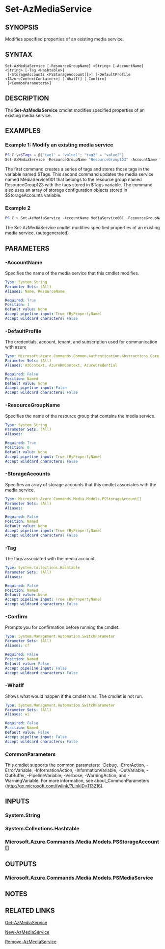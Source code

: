 ﻿---
external help file: Microsoft.Azure.PowerShell.Cmdlets.Media.dll-Help.xml
Module Name: Az.Media
ms.assetid: 0FA49058-F3A7-4ED9-93F2-0C84BC130FB7
online version: https://docs.microsoft.com/en-us/powershell/module/az.media/set-azmediaservice
schema: 2.0.0
---

# Set-AzMediaService

## SYNOPSIS
Modifies specified properties of an existing media service.

## SYNTAX

```
Set-AzMediaService [-ResourceGroupName] <String> [-AccountName] <String> [-Tag <Hashtable>]
 [-StorageAccounts <PSStorageAccount[]>] [-DefaultProfile <IAzureContextContainer>] [-WhatIf] [-Confirm]
 [<CommonParameters>]
```

## DESCRIPTION
The **Set-AzMediaService** cmdlet modifies specified properties of an existing media service.

## EXAMPLES

### Example 1: Modify an existing media service
```powershell
PS C:\>$Tags = @{"tag1" = "value1"; "tag2" = "value2"}
Set-AzMediaService -ResourceGroupName "ResourceGroup123" -AccountName "MediaService001" -Tag $Tags -StorageAccounts $StorageAccounts
```

The first command creates a series of tags and stores those tags in the variable named $Tags.
This second command updates the media service named MediaService001 that belongs to the resource group named ResourceGroup123 with the tags stored in $Tags variable.
The command also uses an array of storage configuration objects stored in $StorageAccounts variable.

### Example 2
```powershell <!-- Aladdin Generated Example --> 
PS C:> Set-AzMediaService -AccountName MediaService001 -ResourceGroupName ResourceGroup123 -StorageAccounts $StorageAccounts
```

The Set-AzMediaService cmdlet modifies specified properties of an existing media service. (autogenerated)

## PARAMETERS

### -AccountName
Specifies the name of the media service that this cmdlet modifies.

```yaml
Type: System.String
Parameter Sets: (All)
Aliases: Name, ResourceName

Required: True
Position: 1
Default value: None
Accept pipeline input: True (ByPropertyName)
Accept wildcard characters: False
```

### -DefaultProfile
The credentials, account, tenant, and subscription used for communication with azure

```yaml
Type: Microsoft.Azure.Commands.Common.Authentication.Abstractions.Core.IAzureContextContainer
Parameter Sets: (All)
Aliases: AzContext, AzureRmContext, AzureCredential

Required: False
Position: Named
Default value: None
Accept pipeline input: False
Accept wildcard characters: False
```

### -ResourceGroupName
Specifies the name of the resource group that contains the media service.

```yaml
Type: System.String
Parameter Sets: (All)
Aliases:

Required: True
Position: 0
Default value: None
Accept pipeline input: True (ByPropertyName)
Accept wildcard characters: False
```

### -StorageAccounts
Specifies an array of storage accounts that this cmdlet associates with the media service.

```yaml
Type: Microsoft.Azure.Commands.Media.Models.PSStorageAccount[]
Parameter Sets: (All)
Aliases:

Required: False
Position: Named
Default value: None
Accept pipeline input: True (ByPropertyName)
Accept wildcard characters: False
```

### -Tag
The tags associated with the media account.

```yaml
Type: System.Collections.Hashtable
Parameter Sets: (All)
Aliases:

Required: False
Position: Named
Default value: None
Accept pipeline input: True (ByPropertyName)
Accept wildcard characters: False
```

### -Confirm
Prompts you for confirmation before running the cmdlet.

```yaml
Type: System.Management.Automation.SwitchParameter
Parameter Sets: (All)
Aliases: cf

Required: False
Position: Named
Default value: False
Accept pipeline input: False
Accept wildcard characters: False
```

### -WhatIf
Shows what would happen if the cmdlet runs.
The cmdlet is not run.

```yaml
Type: System.Management.Automation.SwitchParameter
Parameter Sets: (All)
Aliases: wi

Required: False
Position: Named
Default value: False
Accept pipeline input: False
Accept wildcard characters: False
```

### CommonParameters
This cmdlet supports the common parameters: -Debug, -ErrorAction, -ErrorVariable, -InformationAction, -InformationVariable, -OutVariable, -OutBuffer, -PipelineVariable, -Verbose, -WarningAction, and -WarningVariable. For more information, see about_CommonParameters (http://go.microsoft.com/fwlink/?LinkID=113216).

## INPUTS

### System.String

### System.Collections.Hashtable

### Microsoft.Azure.Commands.Media.Models.PSStorageAccount[]

## OUTPUTS

### Microsoft.Azure.Commands.Media.Models.PSMediaService

## NOTES

## RELATED LINKS

[Get-AzMediaService](./Get-AzMediaService.md)

[New-AzMediaService](./New-AzMediaService.md)

[Remove-AzMediaService](./Remove-AzMediaService.md)


